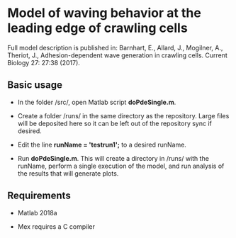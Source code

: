 # Model of waving behavior at the leading edge of crawling cells

Full model description is published in: Barnhart, E., Allard, J., Mogilner, A., Theriot, J., Adhesion-dependent wave generation in crawling cells. Current Biology 27: 27:38 (2017).

## Basic usage

* In the folder /src/, open Matlab script __doPdeSingle.m__.

* Create a folder /runs/ in the same directory as the repository. Large files will be deposited here so it can be left out of the repository sync if desired.  

* Edit the line __runName = 'testrun1';__ to a desired runName.

* Run __doPdeSingle.m__. This will create a directory in /runs/ with the runName, perform a single execution of the model, and run analysis of the results that will generate plots.


## Requirements

* Matlab 2018a

* Mex requires a C compiler

